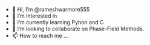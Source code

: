 - 👋 Hi, I’m @rameshwarmore555
- 👀 I’m interested in 
- 🌱 I’m currently learning Pyhon and C
- 💞️ I’m looking to collaborate on Phase-Field Methods.
- 📫 How to reach me ...

<!---
rameshwarmore555/rameshwarmore555 is a ✨ special ✨ repository because its `README.md` (this file) appears on your GitHub profile.
You can click the Preview link to take a look at your changes.
--->
